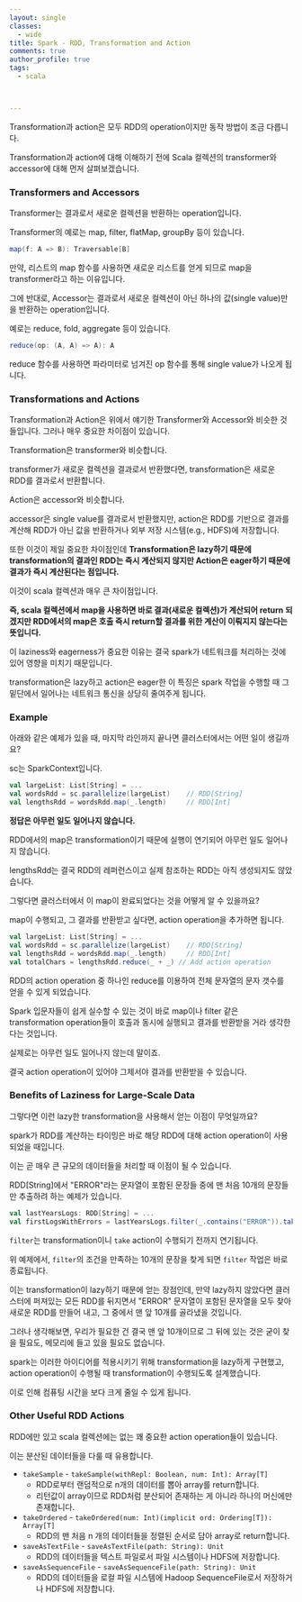 ```yaml
---
layout: single
classes:
  - wide
title: Spark - RDD, Transformation and Action
comments: true
author_profile: true
tags:
  - scala



---
```


Transformation과 action은 모두 RDD의 operation이지만 동작 방법이 조금 다릅니다.

Transformation과 action에 대해 이해하기 전에 Scala 컬렉션의 transformer와 accessor에 대해 먼저 살펴보겠습니다.

### Transformers and Accessors

Transformer는 결과로서 새로운 컬렉션을 반환하는 operation입니다.

Transformer의 예로는 map, filter, flatMap, groupBy 등이 있습니다.

~~~scala
map(f: A => B): Traversable[B]
~~~

만약, 리스트의 map 함수를 사용하면 새로운 리스트를 얻게 되므로 map을 transformer라고 하는 이유입니다.



그에 반대로, Accessor는 결과로서 새로운 컬렉션이 아닌 하나의 값(single value)만을 반환하는 operation입니다.

예로는 reduce, fold, aggregate 등이 있습니다.

~~~scala
reduce(op: (A, A) => A): A
~~~

reduce 함수를 사용하면 파라미터로 넘겨진 op 함수를 통해 single value가 나오게 됩니다.



### Transformations and Actions

Transformation과 Action은 위에서 얘기한 Transformer와 Accessor와 비슷한 것들입니다. 그러나 매우 중요한 차이점이 있습니다.

Transformation은 transformer와 비슷합니다. 

transformer가 새로운 컬렉션을 결과로서 반환했다면, transformation은 새로운 RDD를 결과로서 반환합니다.

Action은 accessor와 비슷합니다.

accessor은 single value를 결과로서 반환했지만, action은 RDD를 기반으로 결과를 계산해 RDD가 아닌 값을 반환하거나 외부 저장 시스템(e.g., HDFS)에 저장합니다.

또한 이것이 제일 중요한 차이점인데 **Transformation은 lazy하기 때문에 transformation의 결과인 RDD는 즉시 계산되지 않지만 Action은 eager하기 때문에 결과가 즉시 계산된다는 점입니다.**

이것이 scala 컬렉션과 매우 큰 차이점입니다.

**즉, scala 컬렉션에서 map을 사용하면 바로 결과(새로운 컬렉션)가 계산되어 return 되겠지만 RDD에서의 map은 호출 즉시 return할 결과를 위한 계산이 이뤄지지 않는다는 뜻입니다.**

이 laziness와 eagerness가 중요한 이유는 결국 spark가 네트워크를 처리하는 것에 있어 영향을 미치기 때문입니다.

transformation은 lazy하고 action은 eager한 이 특징은 spark 작업을 수행할 때 그 밑단에서 일어나는 네트워크 통신을 상당히 줄여주게 됩니다.



### Example

아래와 같은 예제가 있을 때, 마지막 라인까지 끝나면 클러스터에서는 어떤 일이 생길까요?

sc는 SparkContext입니다.

~~~scala
val largeList: List[String] = ...
val wordsRdd = sc.parallelize(largeList)	// RDD[String]
val lengthsRdd = wordsRdd.map(_.length)		// RDD[Int]
~~~

**정답은 아무런 일도 일어나지 않습니다.**

RDD에서의 map은 transformation이기 때문에 실행이 연기되어 아무런 일도 일어나지 않습니다.

lengthsRdd는 결국 RDD의 레퍼런스이고 실제 참조하는 RDD는 아직 생성되지도 않았습니다.

그렇다면 클러스터에서 이 map이 완료되었다는 것을 어떻게 알 수 있을까요?

map이 수행되고, 그 결과를 반환받고 싶다면, action operation을 추가하면 됩니다.

~~~scala
val largeList: List[String] = ...
val wordsRdd = sc.parallelize(largeList)	// RDD[String]
val lengthsRdd = wordsRdd.map(_.length)		// RDD[Int]
val totalChars = lengthsRdd.reduce(_ + _) // Add action operation
~~~

RDD의 action operation 중 하나인 reduce를 이용하여 전체 문자열의 문자 갯수를 얻을 수 있게 되었습니다.

Spark 입문자들이 쉽게 실수할 수 있는 것이 바로 map이나 filter 같은 transformation operation들이 호출과 동시에 실행되고 결과를 반환받을 거라 생각한다는 것입니다.

실제로는 아무런 일도 일어나지 않는데 말이죠.

결국 action operation이 있어야 그제서야 결과를 반환받을 수 있습니다.



### Benefits of Laziness for Large-Scale Data

그렇다면 이런 lazy한 transformation을 사용해서 얻는 이점이 무엇일까요?

spark가 RDD를 계산하는 타이밍은 바로 해당 RDD에 대해 action operation이 사용되었을 때입니다.

이는 곧 매우 큰 규모의 데이터들을 처리할 때 이점이 될 수 있습니다.

RDD[String]에서 "ERROR"라는 문자열이 포함된 문장들 중에 맨 처음 10개의 문장들만 추출하려 하는 예제가 있습니다.

~~~scala
val lastYearsLogs: RDD[String] = ...
val firstLogsWithErrors = lastYearsLogs.filter(_.contains("ERROR")).take(10)
~~~

`filter`는 transformation이니 `take` action이 수행되기 전까지 연기됩니다.

위 예제에서, `filter`의 조건을 만족하는 10개의 문장을 찾게 되면 `filter` 작업은 바로 종료됩니다.

이는 transformation이 lazy하기 때문에 얻는 장점인데, 만약 lazy하지 않았다면 클러스터에 퍼져있는 모든 RDD를 뒤지면서 "ERROR" 문자열이 포함된 문자열을 모두 찾아 새로운 RDD를 만들어 내고, 그 중에서 맨 앞 10개를 골라냈을 것입니다.

그러나 생각해보면, 우리가 필요한 건 결국 맨 앞 10개이므로 그 뒤에 있는 것은 굳이 찾을 필요도, 메모리에 들고 있을 필요도 없습니다.

spark는 이러한 아이디어를 적용시키기 위해 transformation을 lazy하게 구현했고, action operation이 수행될 때 transformation이 수행되도록 설계했습니다.

이로 인해 컴퓨팅 시간을 보다 크게 줄일 수 있게 됩니다.



### Other Useful RDD Actions

RDD에만 있고 scala 컬렉션에는 없는 꽤 중요한 action operation들이 있습니다.

이는 분산된 데이터들을 다룰 때 유용합니다.

* `takeSample` - `takeSample(withRepl: Boolean, num: Int): Array[T]`
  * RDD로부터 랜덤적으로 n개의 데이터를 뽑아 array를 return합니다.
  * 리턴값이 array이므로 RDD처럼 분산되어 존재하는 게 아니라 하나의 머신에만 존재합니다.
* `takeOrdered` - `takeOrdered(num: Int)(implicit ord: Ordering[T]): Array[T]`
  * RDD의 맨 처음 n 개의 데이터들을 정렬된 순서로 담아 array로 return합니다.
* `saveAsTextFile` - `saveAsTextFile(path: String): Unit`
  * RDD의 데이터들을 텍스트 파일로서 파일 시스템이나 HDFS에 저장합니다.
* `saveAsSequenceFile` - `saveAsSequenceFile(path: String): Unit`
  * RDD의 데이터들을 로컬 파일 시스템에 Hadoop SequenceFile로서 저장하거나 HDFS에 저장합니다.